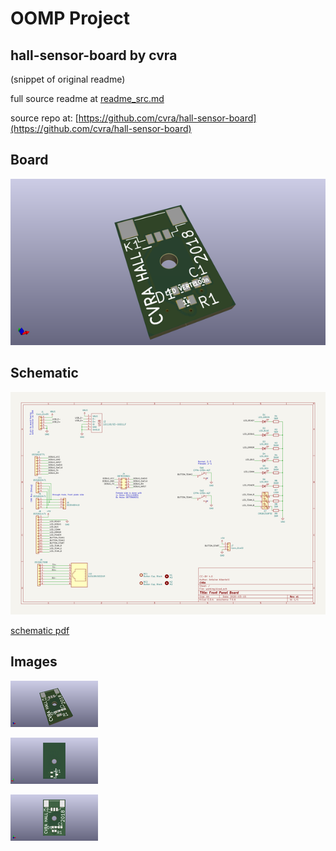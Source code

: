 # OOMP Project  
## hall-sensor-board  by cvra  
  
(snippet of original readme)  
  
  
  full source readme at [readme_src.md](readme_src.md)  
  
source repo at: [https://github.com/cvra/hall-sensor-board](https://github.com/cvra/hall-sensor-board)  
## Board  
  
[![working_3d.png](working_3d_600.png)](working_3d.png)  
## Schematic  
  
[![working_schematic.png](working_schematic_600.png)](working_schematic.png)  
  
[schematic pdf](working_schematic.pdf)  
## Images  
  
[![working_3d.png](working_3d_140.png)](working_3d.png)  
  
[![working_3d_back.png](working_3d_back_140.png)](working_3d_back.png)  
  
[![working_3d_front.png](working_3d_front_140.png)](working_3d_front.png)  
